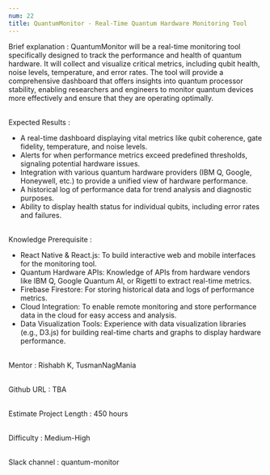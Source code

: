 ```yaml
---
num: 22
title: QuantumMonitor - Real-Time Quantum Hardware Monitoring Tool
---
```


Brief explanation 
: QuantumMonitor will be a real-time monitoring tool specifically designed to track the performance and health of quantum hardware. It will collect and visualize critical metrics, including qubit health, noise levels, temperature, and error rates. The tool will provide a comprehensive dashboard that offers insights into quantum processor stability, enabling researchers and engineers to monitor quantum devices more effectively and ensure that they are operating optimally.
<br><br>

Expected Results
: 

* A real-time dashboard displaying vital metrics like qubit coherence, gate fidelity, temperature, and noise levels.
* Alerts for when performance metrics exceed predefined thresholds, signaling potential hardware issues.
* Integration with various quantum hardware providers (IBM Q, Google, Honeywell, etc.) to provide a unified view of hardware performance.
* A historical log of performance data for trend analysis and diagnostic purposes.
* Ability to display health status for individual qubits, including error rates and failures.
<br><br>

Knowledge Prerequisite
: 
* React Native & React.js: To build interactive web and mobile interfaces for the monitoring tool.
* Quantum Hardware APIs: Knowledge of APIs from hardware vendors like IBM Q, Google Quantum AI, or Rigetti to extract real-time metrics.
* Firebase Firestore: For storing historical data and logs of performance metrics.
* Cloud Integration: To enable remote monitoring and store performance data in the cloud for easy access and analysis.
* Data Visualization Tools: Experience with data visualization libraries (e.g., D3.js) for building real-time charts and graphs to display hardware performance.
<br><br>

Mentor
: Rishabh K, TusmanNagMania
<br><br>

Github URL
: TBA
<br><br>

Estimate Project Length
: 450 hours
<br><br>

Difficulty
: Medium-High
<br><br>

Slack channel
: quantum-monitor
<br><br>
